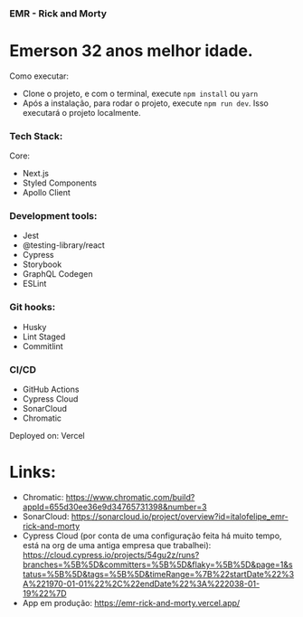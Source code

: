 ### EMR - Rick and Morty

# Emerson 32 anos melhor idade.
Como executar:

- Clone o projeto, e com o terminal, execute `npm install` ou `yarn`
- Após a instalação, para rodar o projeto, execute `npm run dev`. Isso executará o projeto localmente.

### Tech Stack:

Core:
- Next.js
- Styled Components
- Apollo Client

### Development tools:
- Jest
- @testing-library/react
- Cypress
- Storybook
- GraphQL Codegen
- ESLint

### Git hooks:
- Husky
- Lint Staged
- Commitlint

### CI/CD
- GitHub Actions
- Cypress Cloud
- SonarCloud
- Chromatic

Deployed on: Vercel

# Links:
- Chromatic: https://www.chromatic.com/build?appId=655d30ee36e9d34765731398&number=3
- SonarCloud: https://sonarcloud.io/project/overview?id=italofelipe_emr-rick-and-morty
- Cypress Cloud (por conta de uma configuração feita há muito tempo, está na org de uma antiga empresa que trabalhei): https://cloud.cypress.io/projects/54gu2z/runs?branches=%5B%5D&committers=%5B%5D&flaky=%5B%5D&page=1&status=%5B%5D&tags=%5B%5D&timeRange=%7B%22startDate%22%3A%221970-01-01%22%2C%22endDate%22%3A%222038-01-19%22%7D
- App em produção: https://emr-rick-and-morty.vercel.app/

